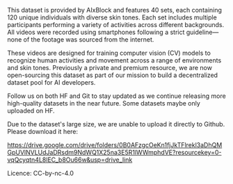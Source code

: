 This dataset is provided by AIxBlock and features 40 sets, each containing 120 unique individuals with diverse skin tones. Each set includes multiple participants performing a variety of activities across different backgrounds. All videos were recorded using smartphones following a strict guideline—none of the footage was sourced from the internet.

These videos are designed for training computer vision (CV) models to recognize human activities and movement across a range of environments and skin tones. Previously a private and premium resource, we are now open-sourcing this dataset as part of our mission to build a decentralized dataset pool for AI developers.

Follow us on both HF and Git to stay updated as we continue releasing more high-quality datasets in the near future. Some datasets maybe only uploaded on HF.

Due to the dataset's large size, we are unable to upload it directly to Github. Please download it here: 

https://drive.google.com/drive/folders/0B0AFzgcOeKn1fjJkTFlrekl3aDhQMGpUVlNVLUdJaDRsdm9NdWQ1X25na3E5R1lWWmphdVE?resourcekey=0-vqQcyqtn4L8lEC_b8Ou66w&usp=drive_link 

Licence: CC-by-nc-4.0

